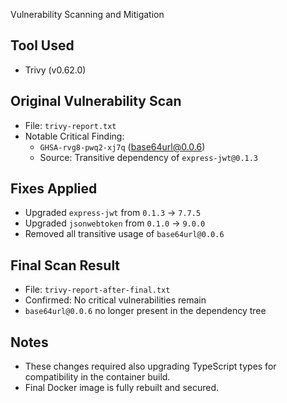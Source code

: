 Vulnerability Scanning and Mitigation

## Tool Used
- Trivy (v0.62.0)

## Original Vulnerability Scan
- File: `trivy-report.txt`
- Notable Critical Finding: 
  - `GHSA-rvg8-pwq2-xj7q` (base64url@0.0.6)
  - Source: Transitive dependency of `express-jwt@0.1.3`

## Fixes Applied
- Upgraded `express-jwt` from `0.1.3` → `7.7.5`
- Upgraded `jsonwebtoken` from `0.1.0` → `9.0.0`
- Removed all transitive usage of `base64url@0.0.6`

## Final Scan Result
- File: `trivy-report-after-final.txt`
- Confirmed: No critical vulnerabilities remain
- `base64url@0.0.6` no longer present in the dependency tree

## Notes
- These changes required also upgrading TypeScript types for compatibility in the container build.
- Final Docker image is fully rebuilt and secured.
